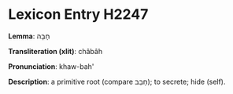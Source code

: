 # Lexicon Entry H2247

**Lemma**: חָבָה

**Transliteration (xlit)**: châbâh

**Pronunciation**: khaw-bah'

**Description**:
a primitive root (compare חָבַב); to secrete; hide (self).
